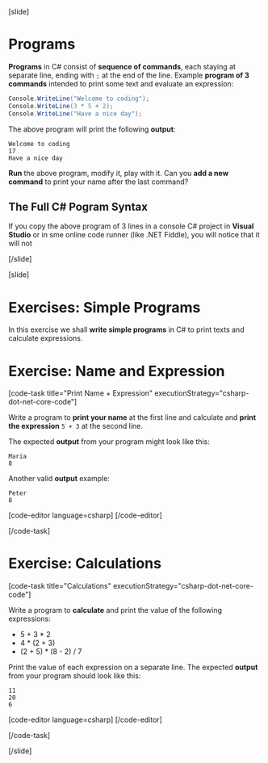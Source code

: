 [slide]
 
# Programs

**Programs** in C# consist of **sequence of commands**, each staying at separate line, ending with `;` at the end of the line. Example **program of 3 commands** intended to print some text and evaluate an expression:

```cs
Console.WriteLine("Welcome to coding");
Console.WriteLine(3 * 5 + 2);
Console.WriteLine("Have a nice day");
```

The above program will print the following **output**:
```
Welcome to coding
17
Have a nice day
```

**Run** the above program, modify it, play with it. Can you **add a new command** to print your name after the last command?

## The Full C# Pogram Syntax

If you copy the above program of 3 lines in a console C# project in **Visual Studio** or in sme online code runner (like .NET Fiddle), you will notice that it will not

[/slide]


[slide]
# Exercises: Simple Programs

In this exercise we shall **write simple programs** in C# to print texts and calculate expressions.


# Exercise: Name and Expression

[code-task title="Print Name + Expression" executionStrategy="csharp-dot-net-core-code"]

Write a program to **print your name** at the first line and calculate and **print the expression** `5 + 3` at the second line.

The expected **output** from your program might look like this:
```
Maria
8
```
Another valid **output** example:
```
Peter
8
```

[code-editor language=csharp]
[/code-editor]

[/code-task]


# Exercise: Calculations

[code-task title="Calculations" executionStrategy="csharp-dot-net-core-code"]

Write a program to **calculate** and print the value of the following expressions:
  - 5 + 3 * 2
  - 4 * (2 + 3)
  - (2 + 5) * (8 - 2) / 7

Print the value of each expression on a separate line. The expected **output** from your program should look like this:
```
11
20
6
```

[code-editor language=csharp]
[/code-editor]

[/code-task]

[/slide]
